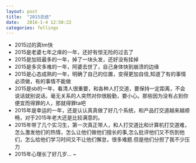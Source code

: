 ```yaml
---
layout: post
title:  "2015总结"
date:   2016-1-4 12:50:22
categories: fellings
---
```

* 2015过的真tm快
* 2015是老婆七年之痒的一年，还好有惊无险的过去了
* 2015是加班最多的一年，掉了一块头发，还好没有挂掉
* 2015是多灾多难的一年，阿婆去世了，自己身体快到崩溃的边缘
* 2015是心态成熟的一年，明确了自己的位置，变得更加自信,知道了有的事情必须做，有的事情不能做
* 2015是sb的一年，看清人很重要，和各种人打交道，要保持一定距离，不会说话就别说话。毫无关系的人突然对你很殷勤，要小心。那些因为没有占到你便宜而得罪的人，那就得罪ta吧
* 2015年是幸运的一年，还是认认真真做了好几个系统，和产品打交道越来越顺畅，对于2015年老大还是比较满意的。
* 2015年带了几个实习生，第一次真正带人，和人打交道比和计算机打交道难，怎么激发他们的热情，怎么让他们做他们擅长的事,怎么批评他们又不伤到他们，怎么给他们学习时间又不让他们懈怠，很多难题.但是他们分担了我不少压力
* 2015年心理长了好几岁...
~                      
